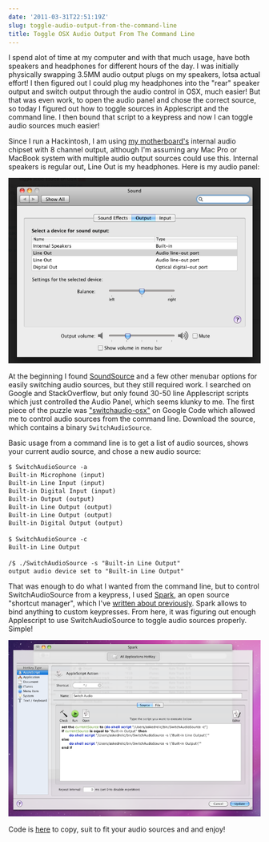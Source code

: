 ```yaml
---
date: '2011-03-31T22:51:19Z'
slug: toggle-audio-output-from-the-command-line
title: Toggle OSX Audio Output From The Command Line
---
```



I spend alot of time at my computer and with that much usage, have both
speakers and headphones for different hours of the day. I was initially
physically swapping 3.5MM audio output plugs on my speakers, lotsa actual
effort! I then figured out I could plug my headphones into the "rear" speaker
output and switch output through the audio control in OSX, much easier! But
that was even work, to open the audio panel and chose the correct
source, so today I figured out how to toggle sources in Applescript and the
command line. I then bound that script to a keypress and now I can toggle audio
sources much easier!

Since I run a Hackintosh, I am using [my motherboard's][1] internal
audio chipset with 8 channel output, although I'm assuming any Mac Pro or
MacBook system with multiple audio output sources could use this. Internal
speakers is regular out, Line Out is my headphones. Here is my audio panel:

![OSX Audio Panel][2]

At the beginning I found [SoundSource][3] and a few other menubar options
for easily switching audio sources, but they still required work. I searched on
Google and StackOverflow, but only found 30-50 line Applescript scripts which
just controlled the Audio Panel, which seems klunky to me. The first piece of
the puzzle was ["switchaudio-osx"][4] on Google Code which allowed me to
control audio sources from the command line. Download the source, which
contains a binary `SwitchAudioSource`.

Basic usage from a command line is to get a list of audio sources, shows your
current audio source, and chose a new audio source:

```
$ SwitchAudioSource -a
Built-in Microphone (input)
Built-in Line Input (input)
Built-in Digital Input (input)
Built-in Output (output)
Built-in Line Output (output)
Built-in Line Output (output)
Built-in Digital Output (output)

$ SwitchAudioSource -c
Built-in Line Output

/$ ./SwitchAudioSource -s "Built-in Line Output"
output audio device set to "Built-in Line Output"
```

That was enough to do what I wanted from the command line, but to control
SwitchAudioSource from a keypress, I used [Spark][5], an open source
"shortcut manager", which I've [written about previously][6]. Spark
allows to bind anything to custom keypresses. From here, it was figuring out
enough Applescript to use SwitchAudioSource to toggle audio sources properly.
Simple!

![Spark][7]

Code is [here][8] to copy, suit to fit your audio sources and and enjoy!


[1]: http://www.newegg.com/Product/Product.aspx?Item=N82E16813128405
[2]: /pic/audiopanel.png
[3]: http://rogueamoeba.com/freebies/
[4]: http://code.google.com/p/switchaudio-osx/
[5]: http://www.shadowlab.org/Software/spark.php
[6]: http://asktherelic.com/2010/04/12/awesome-osx-software/
[7]: /pic/spark-applescript.png
[8]: https://gist.github.com/897652
